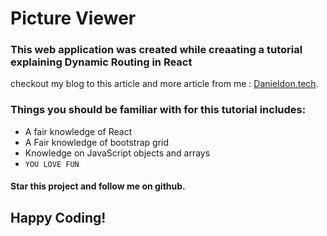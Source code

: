 # Picture Viewer

### This web application was created while creaating a tutorial explaining Dynamic Routing in React

checkout my blog to this article and more article from me :
[Danieldon.tech](https://danieldon.tech/creating-dynamic-routes-and-dynamic-route-paths-with-react/).
>>
### Things you should be familiar with for this tutorial includes:
- A fair knowledge of React
- A Fair knowledge of bootstrap grid
- Knowledge on JavaScript objects and arrays
- `YOU LOVE FUN`

#### Star this project and follow me on github.

## Happy Coding!
